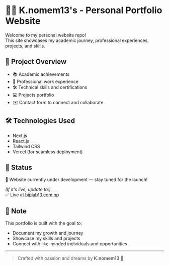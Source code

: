 # 🧑‍💻 K.nomem13's - Personal Portfolio Website

Welcome to my personal website repo!  
This site showcases my academic journey, professional experiences, projects, and skills.

## 🚀 Project Overview

- 📚 Academic achievements
- 🏢 Professional work experience
- 🛠️ Technical skills and certifications
- 💻 Projects portfolio
- ✉️ Contact form to connect and collaborate

## 🛠️ Technologies Used

- Next.js
- React.js
- Tailwind CSS
- Vercel (for seamless deployment)

## 🎯 Status

🚧 Website currently under development — stay tuned for the launch!

*(If it's live, update to:)*  
✅ Live at [biplab13.com.np](https://biplab13.com.np)

## 📢 Note

This portfolio is built with the goal to:
- Document my growth and journey
- Showcase my skills and projects
- Connect with like-minded individuals and opportunities

---

> Crafted with passion and dreams by **K.nomem13** 🚀
